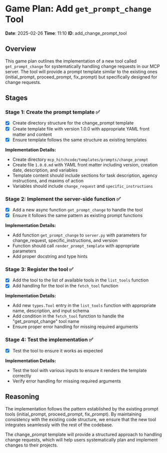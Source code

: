 # Game Plan: Add `get_prompt_change` Tool

**Date**: 2025-02-26
**Time**: 11:10
**ID**: add_change_prompt_tool

## Overview

This game plan outlines the implementation of a new tool called `get_prompt_change` for systematically handling change requests in our MCP server. The tool will provide a prompt template similar to the existing ones (initial_prompt, proceed_prompt, fix_prompt) but specifically designed for change requests.

## Stages

### Stage 1: Create the prompt template ✅

- [x] Create directory structure for the change_prompt template
- [x] Create template file with version 1.0.0 with appropriate YAML front matter and content
- [x] Ensure template follows the same structure as existing templates

**Implementation Details:**
- Create directory `mcp_hitchcode/templates/prompts/change_prompt`
- Create file `1.0.0.md` with YAML front matter including version, creation date, description, and variables
- Template content should include sections for task description, agency instructions, and maxims of action
- Variables should include `change_request` and `specific_instructions`

### Stage 2: Implement the server-side function ✅

- [x] Add a new async function `get_prompt_change` to handle the tool
- [x] Ensure it follows the same pattern as existing prompt functions

**Implementation Details:**
- Add function `get_prompt_change` to `server.py` with parameters for change_request, specific_instructions, and version
- Function should call `render_prompt_template` with appropriate parameters
- Add proper docstring and type hints

### Stage 3: Register the tool ✅

- [x] Add the tool to the list of available tools in the `list_tools` function
- [x] Add handling for the tool in the `fetch_tool` function

**Implementation Details:**
- Add new `types.Tool` entry in the `list_tools` function with appropriate name, description, and input schema
- Add condition in the `fetch_tool` function to handle the "get_prompt_change" tool name
- Ensure proper error handling for missing required arguments

### Stage 4: Test the implementation ✅

- [x] Test the tool to ensure it works as expected

**Implementation Details:**
- Test the tool with various inputs to ensure it renders the template correctly
- Verify error handling for missing required arguments

## Reasoning

The implementation follows the pattern established by the existing prompt tools (initial_prompt, proceed_prompt, fix_prompt). By maintaining consistency with the existing code structure, we ensure that the new tool integrates seamlessly with the rest of the codebase.

The change_prompt template will provide a structured approach to handling change requests, which will help users systematically plan and implement changes to their projects. 